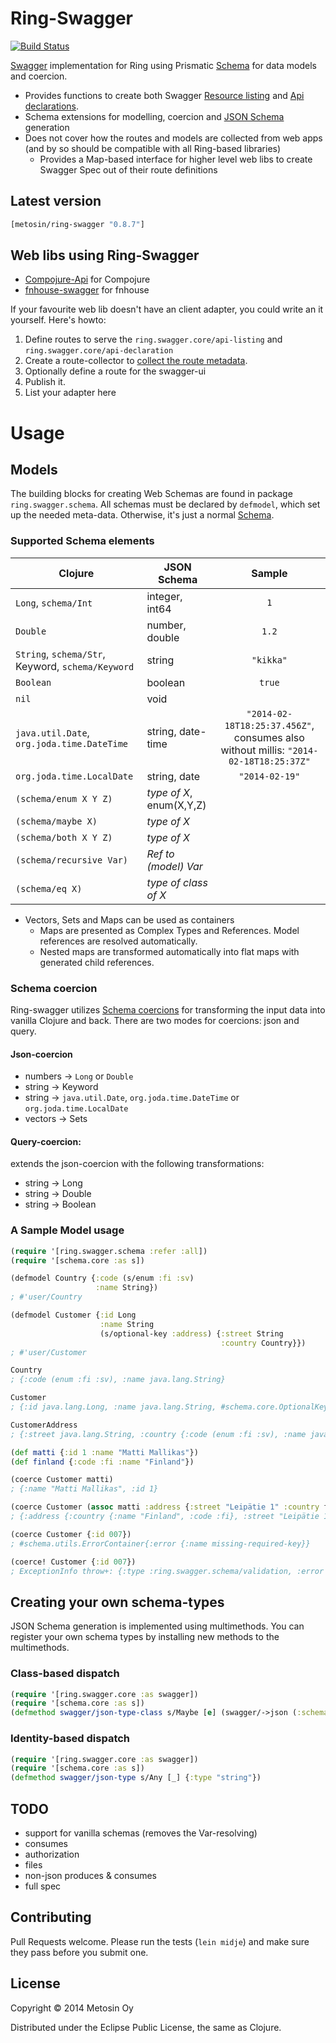 # Ring-Swagger

[![Build Status](https://travis-ci.org/metosin/ring-swagger.png?branch=master)](https://travis-ci.org/metosin/ring-swagger)

[Swagger](https://helloreverb.com/developers/swagger) implementation for Ring using Prismatic [Schema](https://github.com/Prismatic/schema) for data models and coercion.

- Provides functions to create both Swagger [Resource listing](https://github.com/wordnik/swagger-core/wiki/Resource-Listing) and [Api declarations](https://github.com/wordnik/swagger-core/wiki/API-Declaration).
- Schema extensions for modelling, coercion and [JSON Schema](http://json-schema.org/) generation
- Does not cover how the routes and models are collected from web apps (and by so should be compatible with all Ring-based libraries)
   - Provides a Map-based interface for higher level web libs to create Swagger Spec out of their route definitions

## Latest version

```clojure
[metosin/ring-swagger "0.8.7"]
```

## Web libs using Ring-Swagger

- [Compojure-Api](https://github.com/metosin/compojure-api) for Compojure
- [fnhouse-swagger](https://github.com/metosin/fnhouse-swagger) for fnhouse

If your favourite web lib doesn't have an client adapter, you could write an it yourself. Here's howto:

1. Define routes to serve the `ring.swagger.core/api-listing` and `ring.swagger.core/api-declaration`
2. Create a route-collector to [collect the route metadata](https://github.com/metosin/ring-swagger/blob/master/test/ring/swagger/core_test.clj#L247-L348).
3. Optionally define a route for the swagger-ui
4. Publish it.
5. List your adapter here

# Usage

## Models

The building blocks for creating Web Schemas are found in package `ring.swagger.schema`. All schemas must be declared by `defmodel`, which set up the needed meta-data. Otherwise, it's just a normal [Schema](https://github.com/Prismatic/schema).

### Supported Schema elements

| Clojure | JSON Schema | Sample  |
| --------|-------|:------------:|
| `Long`, `schema/Int`        | integer, int64 | `1`|
| `Double`                    | number, double | `1.2`
| `String`, `schema/Str`, Keyword, `schema/Keyword`      | string | `"kikka"`
| `Boolean`                   | boolean | `true`
| `nil`                       | void |
| `java.util.Date`, `org.joda.time.DateTime`  | string, date-time | `"2014-02-18T18:25:37.456Z"`, consumes also without millis: `"2014-02-18T18:25:37Z"`
| `org.joda.time.LocalDate`   | string, date | `"2014-02-19"`
| `(schema/enum X Y Z)`       | *type of X*, enum(X,Y,Z)
| `(schema/maybe X)`          | *type of X*
| `(schema/both X Y Z)`       | *type of X*
| `(schema/recursive Var)`    | *Ref to (model) Var*
| `(schema/eq X)`    | *type of class of X*

- Vectors, Sets and Maps can be used as containers
  - Maps are presented as Complex Types and References. Model references are resolved automatically.
  - Nested maps are transformed automatically into flat maps with generated child references.

### Schema coercion

Ring-swagger utilizes [Schema coercions](http://blog.getprismatic.com/blog/2014/1/4/schema-020-back-with-clojurescript-data-coercion) for transforming the input data into vanilla Clojure and back. There are two modes for coercions: json and query.

#### Json-coercion

- numbers -> `Long` or `Double`
- string -> Keyword
- string -> `java.util.Date`, `org.joda.time.DateTime` or `org.joda.time.LocalDate`
- vectors -> Sets

#### Query-coercion:

extends the json-coercion with the following transformations:

- string -> Long
- string -> Double
- string -> Boolean

### A Sample Model usage

```clojure
(require '[ring.swagger.schema :refer :all])
(require '[schema.core :as s])

(defmodel Country {:code (s/enum :fi :sv)
                   :name String})
; #'user/Country

(defmodel Customer {:id Long
                    :name String
                    (s/optional-key :address) {:street String
                                               :country Country}})
; #'user/Customer

Country
; {:code (enum :fi :sv), :name java.lang.String}

Customer
; {:id java.lang.Long, :name java.lang.String, #schema.core.OptionalKey{:k :address} {:street java.lang.String, :country {:code (enum :fi :sv), :name java.lang.String}}}

CustomerAddress
; {:street java.lang.String, :country {:code (enum :fi :sv), :name java.lang.String}}

(def matti {:id 1 :name "Matti Mallikas"})
(def finland {:code :fi :name "Finland"})

(coerce Customer matti)
; {:name "Matti Mallikas", :id 1}

(coerce Customer (assoc matti :address {:street "Leipätie 1" :country finland}))
; {:address {:country {:name "Finland", :code :fi}, :street "Leipätie 1"}, :name "Matti Mallikas", :id 1}

(coerce Customer {:id 007})
; #schema.utils.ErrorContainer{:error {:name missing-required-key}}

(coerce! Customer {:id 007})
; ExceptionInfo throw+: {:type :ring.swagger.schema/validation, :error {:name missing-required-key}}  ring.swagger.schema/coerce! (schema.clj:89)
```
## Creating your own schema-types

JSON Schema generation is implemented using multimethods. You can register your own schema types by installing new methods to the multimethods.

### Class-based dispatch

```clojure
(require '[ring.swagger.core :as swagger])
(require '[schema.core :as s])
(defmethod swagger/json-type-class s/Maybe [e] (swagger/->json (:schema e)))
```

### Identity-based dispatch

```clojure
(require '[ring.swagger.core :as swagger])
(require '[schema.core :as s])
(defmethod swagger/json-type s/Any [_] {:type "string"})
```

## TODO

- support for vanilla schemas (removes the Var-resolving)
- consumes
- authorization
- files
- non-json produces & consumes
- full spec

## Contributing

Pull Requests welcome. Please run the tests (`lein midje`) and make sure they pass before you submit one.

## License

Copyright © 2014 Metosin Oy

Distributed under the Eclipse Public License, the same as Clojure.

